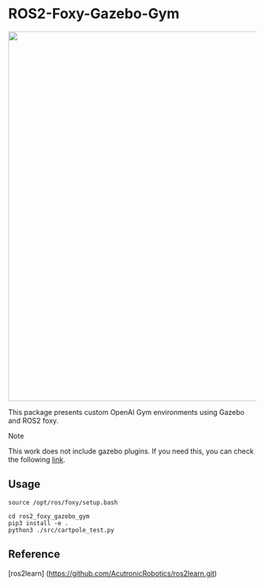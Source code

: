 # ROS2-Foxy-Gazebo-Gym

<p align = "left">
  <img src = "https://github.com/user-attachments/assets/0c5c5d43-d374-4e8f-a69d-5a1bebd38af8" width = 750 />
</p>

This package presents custom OpenAI Gym environments using Gazebo and ROS2 foxy.

> [!NOTE]
> This work does not include gazebo plugins. If you need this, you can check the following [link](https://github.com/SeonilChoi/Gazebo-Plugins-ROS2.git).
>

## Usage

```
source /opt/ros/foxy/setup.bash
```

```
cd ros2_foxy_gazebo_gym
pip3 install -e .
python3 ./src/cartpole_test.py
```

## Reference

[ros2learn] (https://github.com/AcutronicRobotics/ros2learn.git)
